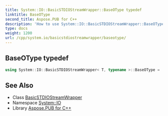 ```yaml
---
title: System::IO::BasicSTDIOStreamWrapper::BaseOType typedef
linktitle: BaseOType
second_title: Aspose.PUB for C++
description: 'How to use System::IO::BasicSTDIOStreamWrapper::BaseOType typedef of System::IO::BasicSTDIOStreamWrapper class in C++.'
type: docs
weight: 1200
url: /cpp/system.io/basicstdiostreamwrapper/baseotype/
---
```

## BaseOType typedef




```cpp
using System::IO::BasicSTDIOStreamWrapper< T, typename >::BaseOType =  BasicSTDOStreamWrapper<T>
```

## See Also

* Class [BasicSTDIOStreamWrapper](../)
* Namespace [System::IO](../../)
* Library [Aspose.PUB for C++](../../../)

